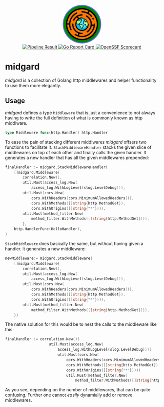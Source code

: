 <p align="center">
    <img src="midgard_logo.svg" width="25%" alt="Logo"><br>
    <a href="https://github.com/AlphaOne1/midgard/actions/workflows/test.yml">
        <img src="https://github.com/AlphaOne1/midgard/actions/workflows/test.yml/badge.svg"
             alt="Pipeline Result">
    </a>
    <a href="https://goreportcard.com/report/github.com/AlphaOne1/midgard">
        <img src="https://goreportcard.com/badge/github.com/AlphaOne1/midgard"
             alt="Go Report Card">
    </a>
    <a href="https://scorecard.dev/viewer/?uri=github.com/AlphaOne1/midgard">
        <img src="https://api.scorecard.dev/projects/github.com/AlphaOne1/midgard/badge"
             alt="OpenSSF Scorecard">
    </a>
</p>

midgard
=======

*midgard* is a collection of Golang http middlewares and helper functionality
to use them more elegantly.

Usage
-----

*midgard* defines a type `Middleware` that is just a convenience to not always
having to write the full definition of what is commonly known as http middlware.

```go
type Middleware func(http.Handler) http.Handler
```

To ease the pain of stacking different middlwares *midgard* offsers two functions
to facilitate it. `StackMiddlewareHandler` stacks the given slice of middlewares
on top of each other and finally calls the given handler. It generates a new handler
that has all the given middlewares prepended:

```go
finalHandler := midgard.StackMiddlewareHandler(
    []midgard.Middleware{
        correlation.New(),
        util.Must(access_log.New(
            access_log.WithLogLevel(slog.LevelDebug))),
        util.Must(cors.New(
            cors.WithHeaders(cors.MinimumAllowedHeaders()),
            cors.WithMethods([]string{http.MethodGet}),
            cors.WithOrigins([]string{"*"}))),
        util.Must(method_filter.New(
            method_filter.WithMethods([]string{http.MethodGet}))),
        },
    http.HandlerFunc(HelloHandler),
)
```

`StackMiddleware` does basically the same, but without having given a handler.
It generates a new middleware:

```go
newMiddleware:= midgard.StackMiddleware(
    []midgard.Middleware{
        correlation.New(),
        util.Must(access_log.New(
            access_log.WithLogLevel(slog.LevelDebug))),
        util.Must(cors.New(
            cors.WithHeaders(cors.MinimumAllowedHeaders()),
            cors.WithMethods([]string{http.MethodGet}),
            cors.WithOrigins([]string{"*"}))),
        util.Must(method_filter.New(
            method_filter.WithMethods([]string{http.MethodGet}))),
    })
```

The native solution for this would be to nest the calls to the middleware like this:

```go
finalHandler := correlation.New()(
                    util.Must(access_log.New(
                        access_log.WithLogLevel(slog.LevelDebug)))(
                        util.Must(cors.New(
                            cors.WithHeaders(cors.MinimumAllowedHeaders()),
                            cors.WithMethods([]string{http.MethodGet}),
                            cors.WithOrigins([]string{"*"})))(
                            util.Must(method_filter.New(
                                method_filter.WithMethods([]string{http.MethodGet}))))))
```

As you see, depending on the number of middlewares, that can be quite confusing.
Further one cannot _easily_ dynamially add or remove middlewares.
